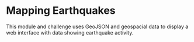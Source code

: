 # Mapping Earthquakes

This module and challenge uses GeoJSON and geospacial data to display a web interface with data showing earthquake activity.

